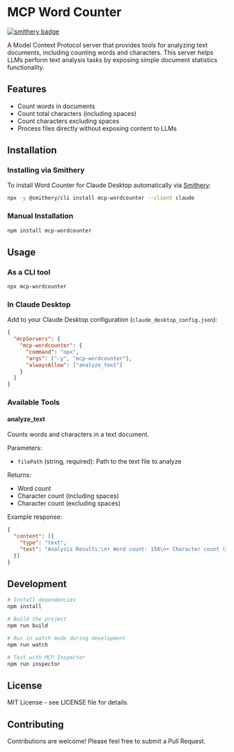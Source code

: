 # MCP Word Counter
[![smithery badge](https://smithery.ai/badge/mcp-wordcounter)](https://smithery.ai/server/mcp-wordcounter)

A Model Context Protocol server that provides tools for analyzing text documents, including counting words and characters. This server helps LLMs perform text analysis tasks by exposing simple document statistics functionality.

## Features

- Count words in documents
- Count total characters (including spaces)
- Count characters excluding spaces
- Process files directly without exposing content to LLMs

## Installation

### Installing via Smithery

To install Word Counter for Claude Desktop automatically via [Smithery](https://smithery.ai/server/mcp-wordcounter):

```bash
npx -y @smithery/cli install mcp-wordcounter --client claude
```

### Manual Installation
```bash
npm install mcp-wordcounter
```

## Usage

### As a CLI tool

```bash
npx mcp-wordcounter
```

### In Claude Desktop

Add to your Claude Desktop configuration (`claude_desktop_config.json`):

```json
{
  "mcpServers": {
    "mcp-wordcounter": {
      "command": "npx",
      "args": ["-y", "mcp-wordcounter"],
      "alwaysAllow": ["analyze_text"]
    }
  }
}
```

### Available Tools

#### analyze_text

Counts words and characters in a text document.

Parameters:
- `filePath` (string, required): Path to the text file to analyze

Returns:
- Word count
- Character count (including spaces)
- Character count (excluding spaces)

Example response:
```json
{
  "content": [{
    "type": "text",
    "text": "Analysis Results:\n• Word count: 150\n• Character count (including spaces): 842\n• Character count (excluding spaces): 702"
  }]
}
```

## Development

```bash
# Install dependencies
npm install

# Build the project
npm run build

# Run in watch mode during development
npm run watch

# Test with MCP Inspector
npm run inspector
```

## License

MIT License - see LICENSE file for details.

## Contributing

Contributions are welcome! Please feel free to submit a Pull Request.
